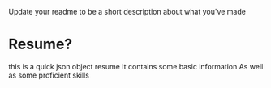 Update your readme to be a short description about what you've made

# Resume?
this is a quick json object resume
It contains some basic information
As well as some proficient skills
